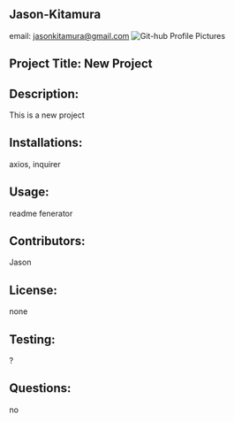 ## Jason-Kitamura
email: jasonkitamura@gmail.com
![Git-hub Profile Pictures](https://avatars2.githubusercontent.com/u/59669393?v=4)
## Project Title: **New Project**
## Description:
This is a new project
## Installations:
axios, inquirer
## Usage:
readme fenerator
## Contributors:
Jason
## License:
none
## Testing:
?
## Questions:
no